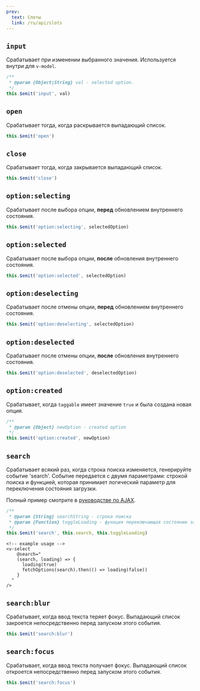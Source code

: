 ```yaml
---
prev:
  text: Слоты
  link: /ru/api/slots
---
```

## `input`

Срабатывает при изменении выбранного значения. Используется внутри для `v-model`.

```js
/**
 * @param {Object|String} val - selected option.
 */
this.$emit('input', val)
```

## `open`

Срабатывает тогда, когда раскрывается выпадающий список.

```js
this.$emit('open')
```

## `close`

Срабатывает тогда, когда закрывается выпадающий список.

```js
this.$emit('close')
```

## `option:selecting`

Срабатывает после выбора опции, <strong>перед</strong> обновлением внутреннего состояния.

```js
this.$emit('option:selecting', selectedOption)
```

## `option:selected`

Срабатывает после выбора опции, <strong>после</strong> обновления внутреннего состояния.

```js
this.$emit('option:selected', selectedOption)
```

## `option:deselecting`

Срабатывает после отмены опции, <strong>перед</strong> обновлением внутреннего состояния.

```js
this.$emit('option:deselecting', selectedOption)
```

## `option:deselected`

Срабатывает после отмены опции, <strong>после</strong> обновления внутреннего состояния.

```js
this.$emit('option:deselected', deselectedOption)
```

## `option:created`

Срабатывает, когда `taggable` имеет значение `true` и была создана новая опция.

```js
/**
 * @param {Object} newOption - created option
 */
this.$emit('option:created', newOption)
```

## `search`

Срабатывает всякий раз, когда строка поиска изменяется, генерируйте событие 'search'. Событие передается с двумя параметрами:
строкой поиска и функцией, которая принимает логический параметр для переключения состояния загрузки.

Полный пример смотрите в [руководстве по AJAX](/ru/guide/ajax.html#loading-options-with-ajax).

```js
/**
 * @param {String} searchString - строка поиска
 * @param {Function} toggleLoading - функция переключающая состояние загрузки, принимает логические true или false
 */
this.$emit('search', this.search, this.toggleLoading)
```

```vue
<!-- example usage -->
<v-select
    @search="
    (search, loading) => {
      loading(true)
      fetchOptions(search).then(() => loading(false))
    }
  "
/>
```

## `search:blur`

Срабатывает, когда ввод текста теряет фокус. Выпадающий список закроется непосредственно перед запуском этого события.

```js
this.$emit('search:blur')
```

## `search:focus`

Срабатывает, когда ввод текста получает фокус. Выпадающий список откроется непосредственно перед запуском этого события.

```js
this.$emit('search:focus')
```
